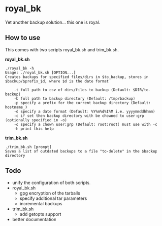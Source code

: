 # royal_bk
Yet another backup solution... this one is royal.

How to use
----------
This comes with two scripts royal_bk.sh and trim_bk.sh.

**royal_bk.sh**

    ./royal_bk -h
    Usage: ./royal_bk.sh [OPTION...]
    Creates backups for specified files/dirs in $to_backup, stores in $backup/$prefix_$d, where $d is the date format

        -t full path to csv of dirs/files to backup (Default: $DIR/to-backup)
        -b full path to backup directory (Default: /tmp/backup)
        -p specify a prefix for the current backup directory (Default: hostname_)
        -d specify a date format (Default: %Y%m%d%I%M i.e. yyyymmddhhmm)
        -c if set then backup directory with be chowned to user:grp (optionally specified in -o)
        -o specify a chown user:grp (Default: root:root) must use with -c
        -h print this help

**trim_bk.sh**

    ./trim_bk.sh [prompt]
    Saves a list of outdated backups to a file "to-delete" in the $backup directory


Todo
----

* unify the configuration of both scripts.
* royal_bk.sh
  * gpg encryption of the tarballs
  * specify additional tar parameters
  * incremental backups
* trim_bk.sh
  * add getopts support
* better documentation
